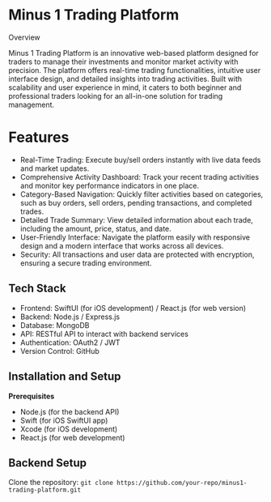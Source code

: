 # Minus 1 Trading Platform #
Overview

Minus 1 Trading Platform is an innovative web-based platform designed for traders to manage their investments and monitor market activity with precision. The platform offers real-time trading functionalities, intuitive user interface design, and detailed insights into trading activities. Built with scalability and user experience in mind, it caters to both beginner and professional traders looking for an all-in-one solution for trading management. 

# Features #

+ Real-Time Trading: Execute buy/sell orders instantly with live data feeds and market updates.
+ Comprehensive Activity Dashboard: Track your recent trading activities and monitor key performance indicators in one place.
+ Category-Based Navigation: Quickly filter activities based on categories, such as buy orders, sell orders, pending transactions, and completed trades.
+ Detailed Trade Summary: View detailed information about each trade, including the amount, price, status, and date.
+ User-Friendly Interface: Navigate the platform easily with responsive design and a modern interface that works across all devices.
+ Security: All transactions and user data are protected with encryption, ensuring a secure trading environment.
  
## Tech Stack ##
+ Frontend: SwiftUI (for iOS development) / React.js (for web version)
+ Backend: Node.js / Express.js
+ Database: MongoDB
+ API: RESTful API to interact with backend services
+ Authentication: OAuth2 / JWT
+ Version Control: GitHub

##  Installation and Setup ## 
**Prerequisites**
+ Node.js (for the backend API)
+ Swift (for iOS SwiftUI app)
+ Xcode (for iOS development)
+ React.js (for web development)

## Backend Setup ## 
Clone the repository:
`` git clone https://github.com/your-repo/minus1-trading-platform.git ``

